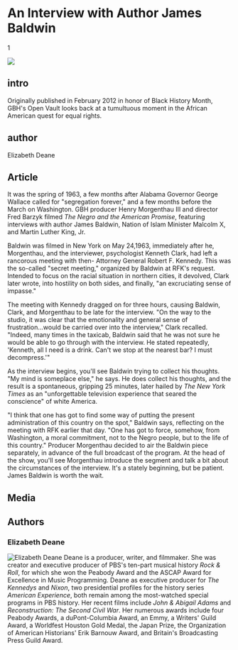 # An Interview with Author James Baldwin

1

![](https://s3.amazonaws.com/openvault.wgbh.org/scholar_exhibits/james_baldwin/james_baldwin_554x340-q-50.jpg)

## intro

Originally published in February 2012 in honor of Black History Month, GBH's Open Vault looks back at a tumultuous moment in the African American quest for equal rights.

## author

Elizabeth Deane

## Article

It was the spring of 1963, a few months after Alabama Governor George Wallace called for "segregation forever," and a few months before the March on Washington. GBH producer Henry Morgenthau III and director Fred Barzyk filmed *The Negro and the American Promise*, featuring interviews with author James Baldwin, Nation of Islam Minister Malcolm X, and Martin Luther King, Jr.

Baldwin was filmed in New York on May 24,1963, immediately after he, Morgenthau, and the interviewer, psychologist Kenneth Clark, had left a rancorous meeting with then- Attorney General Robert F. Kennedy. This was the so-called "secret meeting," organized by Baldwin at RFK's request. Intended to focus on the racial situation in northern cities, it devolved, Clark later wrote, into hostility on both sides, and finally, "an excruciating sense of impasse."

The meeting with Kennedy dragged on for three hours, causing Baldwin, Clark, and Morgenthau to be late for the interview. "On the way to the studio, it was clear that the emotionality and general sense of frustration...would be carried over into the interview," Clark recalled. "Indeed, many times in the taxicab, Baldwin said that he was not sure he would be able to go through with the interview. He stated repeatedly, 'Kenneth, all I need is a drink. Can't we stop at the nearest bar? I must decompress.'"

As the interview begins, you'll see Baldwin trying to collect his thoughts. "My mind is someplace else," he says. He does collect his thoughts, and the result is a spontaneous, gripping 25 minutes, later hailed by *The New York Times* as an "unforgettable television experience that seared the conscience" of white America.

"I think that one has got to find some way of putting the present administration of this country on the spot," Baldwin says, reflecting on the meeting with RFK earlier that day. "One has got to force, somehow, from Washington, a moral commitment, not to the Negro people, but to the life of this country." Producer Morgenthau decided to air the Baldwin piece separately, in advance of the full broadcast of the program. At the head of the show, you'll see Morgenthau introduce the segment and talk a bit about the circumstances of the interview. It's a stately beginning, but be patient. James Baldwin is worth the wait.

## Media

[](http://localhost:3000/catalog?f[scholar_exhibits][]=james_baldwin)

## Authors

### Elizabeth Deane

![Elizabeth Deane](https://s3.amazonaws.com/openvault.wgbh.org/scholar_exhibits/headshots/deane_headshot.png)
Deane is a producer, writer, and filmmaker. She was creator and executive producer of PBS's ten-part musical history *Rock & Roll*, for which she won the Peabody Award and the ASCAP Award for Excellence in Music Programming. Deane as executive producer for *The Kennedys* and *Nixon*, two presidential profiles for the history series *American Experience*, both remain among the most-watched special programs in PBS history. Her recent films include *John & Abigail Adams* and *Reconstruction: The Second Civil War*. Her numerous awards include four Peabody Awards, a duPont-Columbia Award, an Emmy, a Writers' Guild Award, a Worldfest Houston Gold Medal, the Japan Prize, the Organization of American Historians' Erik Barnouw Award, and Britain's Broadcasting Press Guild Award.
